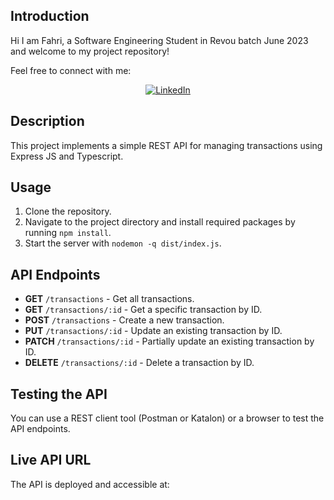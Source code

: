 ## Introduction

Hi I am Fahri, a Software Engineering Student in Revou batch June 2023 and welcome to my project repository!

Feel free to connect with me:

<div align=center>
  <a href="https://www.linkedin.com/in/fahriprs/"><img src="https://img.shields.io/static/v1?style=for-the-badge&message=LinkedIn&color=0A66C2&logo=LinkedIn&logoColor=FFFFFF&label=" alt="LinkedIn" /></a>
</div>

## Description

This project implements a simple REST API for managing transactions using Express JS and Typescript.

## Usage

1. Clone the repository.
2. Navigate to the project directory and install required packages by running `npm install`.
3. Start the server with `nodemon -q dist/index.js`.

## API Endpoints

- **GET** `/transactions` - Get all transactions.
- **GET** `/transactions/:id` - Get a specific transaction by ID.
- **POST** `/transactions` - Create a new transaction.
- **PUT** `/transactions/:id` - Update an existing transaction by ID.
- **PATCH** `/transactions/:id` - Partially update an existing transaction by ID.
- **DELETE** `/transactions/:id` - Delete a transaction by ID.

## Testing the API

You can use a REST client tool (Postman or Katalon) or a browser to test the API endpoints.

## Live API URL

The API is deployed and accessible at: 

